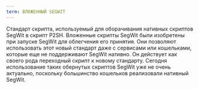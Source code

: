 ```yaml
---
term: ВЛОЖЕННЫЙ SEGWIT
---
```


Стандарт скрипта, используемый для оборачивания нативных скриптов SegWit в скрипт P2SH. Вложенные скрипты SegWit были изобретены при запуске SegWit для облегчения его принятия. Они позволяют использовать этот новый стандарт даже с сервисами или кошельками, которые еще не поддерживают SegWit нативно. Он действует как своего рода переходный скрипт к новому стандарту. Сегодня использование таких обернутых скриптов SegWit уже не очень актуально, поскольку большинство кошельков реализовали нативный SegWit.
